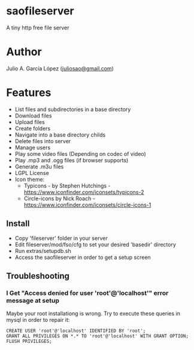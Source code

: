 # saofileserver
A tiny http free file server

# Author
Julio A. García López (juliosao@gmail.com)


# Features
- List files and subdirectories in a base directory
- Download files
- Upload files
- Create folders
- Navigate into a base directory childs
- Delete files into server
- Manage users
- Play some video files (Depending on codec of video)
- Play .mp3 and .ogg files (if browser supports)
- Generate .m3u files
- LGPL License
- Icon theme:
    - Typicons - by Stephen Hutchings - https://www.iconfinder.com/iconsets/typicons-2
    - Circle-icons by Nick Roach - https://www.iconfinder.com/iconsets/circle-icons-1

## Install
- Copy 'fileserver' folder in your server
- Edit fileserver/mod/fso/cfg to set your desired 'basedir' directory
- Run extras/setupdb.sh
- Access the saofileserver in order to get a setup screen

## Troubleshooting

### I Get "Access denied for user 'root'@'localhost'" error message at setup

Maybe your root installationg is wrong. Try to execute these queries in mysql in order to repair it:
```
CREATE USER 'root'@'localhost' IDENTIFIED BY 'root';
GRANT ALL PRIVILEGES ON *.* TO 'root'@'localhost' WITH GRANT OPTION;
FLUSH PRIVILEGES;
```
